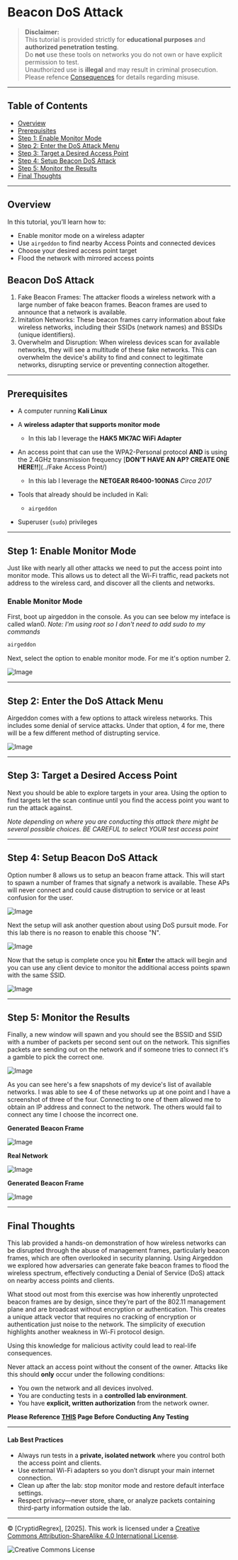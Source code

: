 # Beacon DoS Attack

> **Disclaimer:**  
> This tutorial is provided strictly for **educational purposes** and **authorized penetration testing**.  
> Do **not** use these tools on networks you do not own or have explicit permission to test.  
> Unauthorized use is **illegal** and may result in criminal prosecution.
> Please refence [Consequences](../Legal/) for details regarding misuse.

---

## Table of Contents

- [Overview](#overview)
- [Prerequisites](#prerequisites)
- [Step 1: Enable Monitor Mode](#step-1-enable-monitor-mode)
- [Step 2: Enter the DoS Attack Menu](#step-2-enter-the-dos-attack-menu)
- [Step 3: Target a Desired Access Point](#step-3-target-a-desired-access-point)
- [Step 4: Setup Beacon DoS Attack](#step-4-setup-beacon-dos-attack)
- [Step 5: Monitor the Results](#step-5-monitor-the-results)
- [Final Thoughts](#final-thoughts)

---

## Overview

In this tutorial, you’ll learn how to:
- Enable monitor mode on a wireless adapter
- Use `airgeddon` to find nearby Access Points and connected devices
- Choose your desired access point target
- Flood the network with mirrored access points

## Beacon DoS Attack
1. Fake Beacon Frames: The attacker floods a wireless network with a large number of fake beacon frames. Beacon frames are used to announce that a network is available. 
2. Imitation Networks: These beacon frames carry information about fake wireless networks, including their SSIDs (network names) and BSSIDs (unique identifiers).
3. Overwhelm and Disruption: When wireless devices scan for available networks, they will see a multitude of these fake networks. This can overwhelm the device's ability to find and connect to legitimate networks, disrupting service or preventing connection altogether. 

---

## Prerequisites

- A computer running **Kali Linux**
- A **wireless adapter that supports monitor mode**
  - In this lab I leverage the **HAK5 MK7AC WiFi Adapter**
- An access point that can use the WPA2-Personal protocol **AND** is using the 2.4GHz transmission frequency [**DON'T HAVE AN AP? CREATE ONE HERE!!**](../Fake Access Point/)
  - In this lab I leverage the **NETGEAR R6400-100NAS** *Circa 2017*
- Tools that already should be included in Kali:
  - `airgeddon`

- Superuser (`sudo`) privileges

---

## Step 1: Enable Monitor Mode

Just like with nearly all other attacks we need to put the access point into monitor mode. This allows us to detect all the Wi-Fi traffic, read packets not address to the wireless card, and discover all the clients and networks.

### Enable Monitor Mode

First, boot up airgeddon in the console. As you can see below my inteface is called wlan0. 
*Note: I'm using root so I don't need to add sudo to my commands*

```bash
airgeddon
```

Next, select the option to enable monitor mode. For me it's option number 2.

![Image](images/1.png)

---

## Step 2: Enter the DoS Attack Menu

Airgeddon comes with a few options to attack wireless networks. This includes some denial of service attacks. Under that option, 4 for me, there will be a few different method of distrupting service. 


![Image](images/2.png)

---

## Step 3: Target a Desired Access Point

Next you should be able to explore targets in your area. Using the option to find targets let the scan continue until you find the access point you want to run the attack against.

*Note depending on where you are conducting this attack there might be several possible choices. BE CAREFUL to select YOUR test access point*

---

## Step 4: Setup Beacon DoS Attack

Option number 8 allows us to setup an beacon frame attack. This will start to spawn a number of frames that signafy a network is available. These APs will never connect and could cause distruption to service or at least confusion for the user. 

![Image](images/3.png)

Next the setup will ask another question about using DoS pursuit mode. For this lab there is no reason to enable this choose "N".

![Image](images/4.png)

Now that the setup is complete once you hit **Enter** the attack will begin and you can use any client device to monitor the additional access points spawn with the same SSID.

![Image](images/5.png)

---

## Step 5: Monitor the Results

Finally, a new window will spawn and you should see the BSSID and SSID with a number of packets per second sent out on the network. This signifies packets are sending out on the network and if someone tries to connect it's a gamble to pick the correct one.

![Image](images/6.png)

As you can see here's a few snapshots of my device's list of available networks. I was able to see 4 of these networks up at one point and I have a screenshot of three of the four. Connecting to one of them allowed me to obtain an IP address and connect to the network. The others would fail to connect any time I choose the incorrect one. 


**Generated Beacon Frame**

![Image](images/7.jpg)

**Real Network**

![Image](images/8.jpg)

**Generated Beacon Frame**

![Image](images/9.jpg)

---

## Final Thoughts

This lab provided a hands-on demonstration of how wireless networks can be disrupted through the abuse of management frames, particularly beacon frames, which are often overlooked in security planning. Using Airgeddon we explored how adversaries can generate fake beacon frames to flood the wireless spectrum, effectively conducting a Denial of Service (DoS) attack on nearby access points and clients.

What stood out most from this exercise was how inherently unprotected beacon frames are by design, since they’re part of the 802.11 management plane and are broadcast without encryption or authentication. This creates a unique attack vector that requires no cracking of encryption or authentication just noise to the network. The simplicity of execution highlights another weakness in Wi-Fi protocol design.

Using this knowledge for malicious activity could lead to real-life consequences.

Never attack an access point without the consent of the owner. Attacks like this should **only** occur under the following conditions:

- You own the network and all devices involved.
- You are conducting tests in a **controlled lab environment**.
- You have **explicit, written authorization** from the network owner.

**Please Reference [THIS](../Legal/) Page Before Conducting Any Testing**

---

#### Lab Best Practices

- Always run tests in a **private, isolated network** where you control both the access point and clients.
- Use external Wi-Fi adapters so you don’t disrupt your main internet connection.
- Clean up after the lab: stop monitor mode and restore default interface settings.
- Respect privacy—never store, share, or analyze packets containing third-party information outside the lab.


---


© [CryptidRegrex], [2025]. This work is licensed under a [Creative Commons Attribution-ShareAlike 4.0 International License](https://creativecommons.org/licenses/by-sa/4.0/).

![Creative Commons License](https://i.creativecommons.org/l/by-sa/4.0/88x31.png)